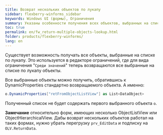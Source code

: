 ```yaml
---
title: Возврат нескольких объектов по лукапу
sidebar: flexberry-winforms_sidebar
keywords: Windows UI (формы), Ограничения
summary: Указаны особенности получения всех объектов, выбранных на списке по лукапу
toc: true
permalink: en/fw_return-multiple-objects-lookup.html
folder: products/flexberry-winforms/
lang: en
---
```


Существует возможность получать все объекты, выбранные на списке по лукапу.
Это используется в редакторе ограничений, где для вида ограничения "`Среди значений`" теперь возвращаются все выбранные на списке по лукапу объекты.


Все выбранные объекты можно получить, обратившись к DynamicProperties стандартно возвращаемого объекта. А именно:

```csharp
o.DynamicProperties["retFromObjectListView"] as List<DataObject>
```

Полученный список не будет содержать первого выбранного объекта `o`.


__Замечание__ относительно форм, имеющих несколько ObjectListView или ObjectHierarchicalView. Дабы возврат нескольких объектов работал на таких формах, нужно убрать перегрузку `prv_EditData` и подписку на `OLV.ReturnData`.